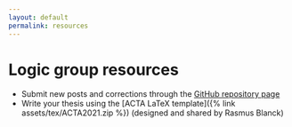```yaml
---
layout: default
permalink: resources
---
```


# Logic group resources

* Submit new posts and corrections through the [GitHub repository page](https://github.com/greleigh/Logic-GU)
* Write your thesis using the [ACTA LaTeX template]({% link assets/tex/ACTA2021.zip %}) (designed and shared by Rasmus Blanck)
